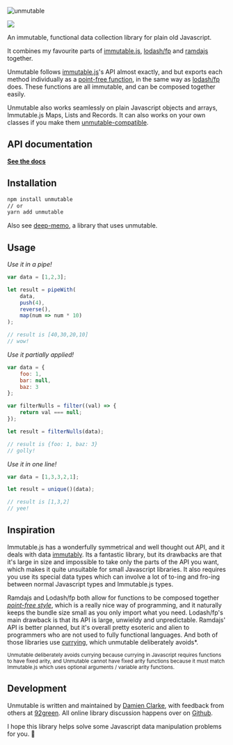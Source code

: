 ![unmutable](https://user-images.githubusercontent.com/345320/74409039-fbc99680-4e89-11ea-8d2d-d7ca7bdf1e15.png)

<a href="https://www.npmjs.com/package/unmutable"><img src="https://img.shields.io/npm/v/unmutable.svg?style=flat-square"></a>

An immutable, functional data collection library for plain old Javascript.

It combines my favourite parts of [immutable.js](https://facebook.github.io/immutable-js/), [lodash/fp](https://github.com/lodash/lodash/wiki/FP-Guide) and [ramdajs](https://ramdajs.com/) together.

Unmutable follows [immutable.js](https://facebook.github.io/immutable-js/)'s API almost exactly, and but exports each method individually as a [point-free function](https://en.wikipedia.org/wiki/Tacit_programming), in the same way as [lodash/fp](https://github.com/lodash/lodash/wiki/FP-Guide) does. These functions are all immutable, and can be composed together easily.

Unmutable also works seamlessly on plain Javascript objects and arrays, Immutable.js Maps, Lists and Records. It can also works on your own classes if you make them [unmutable-compatible](#).

## API documentation

**[See the docs](https://92green.github.io/unmutable)**

## Installation

```sh
npm install unmutable
// or
yarn add unmutable
```

Also see [deep-memo](/packages/deep-memo), a library that uses unmutable.

## Usage

*Use it in a pipe!*

```js
var data = [1,2,3];

let result = pipeWith(
    data,
    push(4),
    reverse(),
    map(num => num * 10)
);

// result is [40,30,20,10]
// wow!
```

*Use it partially applied!*

```js
var data = {
    foo: 1,
    bar: null,
    baz: 3
};

var filterNulls = filter((val) => {
    return val === null;
});

let result = filterNulls(data);

// result is {foo: 1, baz: 3}
// golly!
```

*Use it in one line!*

```js
var data = [1,3,3,2,1];

let result = unique()(data);

// result is [1,3,2]
// yee!
```

## Inspiration

Immutable.js has a wonderfully symmetrical and well thought out API, and it deals with data [immutably](https://facebook.github.io/immutable-js/#the-case-for-immutability).
Its a fantastic library, but its drawbacks are that it's large in size and impossible to take only the parts of the API you want, which makes it quite unsuitable for small Javascript libraries. It also requires you use its special data types which can involve a lot of to-ing and fro-ing between normal Javascript types and Immutable.js types.

Ramdajs and Lodash/fp both allow for functions to be composed together *[point-free style](https://en.wikipedia.org/wiki/Tacit_programming)*, which is a really nice way of programming, and it naturally keeps the bundle size small as you only import what you need.
Lodash/fp's main drawback is that its API is large, unwieldy and unpredictable. Ramdajs' API is better planned, but it's overall pretty esoteric and alien to programmers who are not used to fully functional languages.
And both of those libraries use [currying](https://hughfdjackson.com/javascript/why-curry-helps/), which unmutable deliberately avoids*.

<small>Unmutable deliberately avoids currying because currying in Javascript requires functions to have fixed arity, and Unmutable cannot have fixed arity functions because it must match Immutable.js which uses optional arguments / variable arity functions.</small>

## Development

Unmutable is written and maintained by [Damien Clarke](https://damienclarke.me/), with feedback from others at [92green](https://github.com/92green).
All online library discussion happens over on [Github](https://github.com/92green/unmutable).

I hope this library helps solve some Javascript data manipulation problems for you. 🎉
